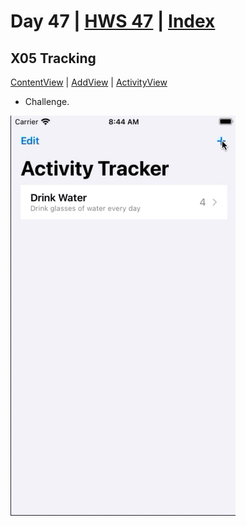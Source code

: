 # Day 47 | [HWS 47](https://www.hackingwithswift.com/100/swiftui/47) | [Index](https://github.com/JulesMoorhouse/100DaysOfSwiftUI/blob/main/README.md)

## X05 Tracking

[ContentView](https://github.com/JulesMoorhouse/100DaysOfSwiftUI/blob/main/X05%20Tracking/X05%20Tracking/ContentView.swift) | [AddView](https://github.com/JulesMoorhouse/100DaysOfSwiftUI/blob/main/X05%20Tracking/X05%20Tracking/AddView.swift) | [ActivityView](https://github.com/JulesMoorhouse/100DaysOfSwiftUI/blob/main/X05%20Tracking/X05%20Tracking/ActivityView.swift)

- Challenge.

<img src="../Images/day47.gif">
